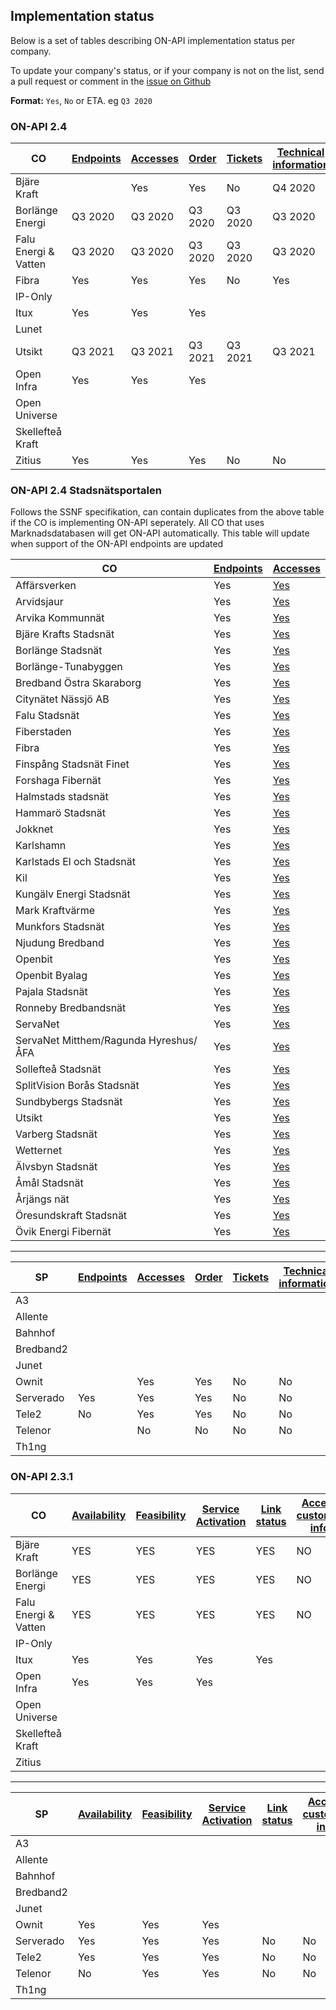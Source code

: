 ## Implementation status

Below is a set of tables describing ON-API implementation status per company.

To update your company's status, or if your company is not on the list, send a pull request or comment in the [issue on Github](https://github.com/on-api/on-api/issues/6)

**Format:** `Yes`, `No` or ETA. eg `Q3 2020`


### ON-API 2.4

| CO                |[Endpoints](2.4.0/spec/endpoints.md) | [Accesses](2.4.0/spec/accesses.md) | [Order](2.4.0/spec/orders.md) | [Tickets](2.4.0/spec/tickets.md) | [Technical information](2.4.0/spec/technical_info.md) | [Contacts](2.4.0/spec/contacts.md) | [Subscriptions](2.4.0/spec/subscriptions.md) | [Invoice Specification](2.4.0/spec/invoice_specification.md) | [Web portal](2.4.0/spec/web_portal.md) |
|-------------------|-------------------------------------|------------------------------------|-------------------------------|----------------------------------|-------------------------------------------------------|------------------------------------|----------------------------------------------|--------------------------------------------------------------|---------------------------------|
|Bjäre Kraft        | | Yes                                | Yes                           | No                               | Q4 2020                                              | No                                 |  Q3 2020                                     | Q3 2020                                                      | Yes                             |
|Borlänge Energi    | Q3 2020 | Q3 2020 | Q3 2020 | Q3 2020 | Q3 2020 | Q3 2020 | Q3 2020 | Q3 2020 | Q3 2020 |
|Falu Energi & Vatten| Q3 2020 | Q3 2020 | Q3 2020 | Q3 2020 | Q3 2020 | Q3 2020 | Q3 2020 | Q3 2020 | Q3 2020 |
|Fibra| Yes | Yes | Yes | No | Yes | No | No | No | No |
|IP-Only| | | | | | | | | |
|Itux| Yes | Yes | Yes | | | | Yes | | |
|Lunet| | | | | | | | | |
|Utsikt| Q3 2021 | Q3 2021 | Q3 2021 | Q3 2021 | Q3 2021 | Q3 2021 | Q3 2021 | Q3 2021 | Q3 2021 |
|Open Infra| Yes | Yes  | Yes  | | | | | Yes  | |
|Open Universe| | | | | | | | | |
|Skellefteå Kraft| | | | | | | | | |
|Zitius| Yes | Yes | Yes | No | No | No | Yes | No | No |

### ON-API 2.4 Stadsnätsportalen
Follows the SSNF specifikation, can contain duplicates from the above table if the CO is implementing ON-API seperately. All CO that uses Marknadsdatabasen will get ON-API automatically. This table will update when support of the ON-API endpoints are updated

| CO               | [Endpoints](2.4.0/spec/endpoints.md) | [Accesses](2.4.0/spec/accesses.md) |
|------------------|--------------------------------------|------------------------------------|
|Affärsverken | Yes | [Yes](https://www.stadsnatsportalen.se/plain/onapi/AFF) |
|Arvidsjaur | Yes | [Yes](https://www.stadsnatsportalen.se/plain/onapi/ARV) |
|Arvika Kommunnät | Yes | [Yes](https://www.stadsnatsportalen.se/plain/onapi/AKN) |
|Bjäre Krafts Stadsnät | Yes | [Yes](https://www.stadsnatsportalen.se/plain/onapi/BKB) |
|Borlänge Stadsnät | Yes | [Yes](https://www.stadsnatsportalen.se/plain/onapi/NORRBOR) |
|Borlänge-Tunabyggen | Yes | [Yes](https://www.stadsnatsportalen.se/plain/onapi/BORTUN) |
|Bredband Östra Skaraborg | Yes | [Yes](https://www.stadsnatsportalen.se/plain/onapi/BOS) |
|Citynätet Nässjö AB | Yes | [Yes](https://www.stadsnatsportalen.se/plain/onapi/CNN) |
|Falu Stadsnät | Yes | [Yes](https://www.stadsnatsportalen.se/plain/onapi/FEV) |
|Fiberstaden | Yes | [Yes](https://www.stadsnatsportalen.se/plain/onapi/FIB) |
|Fibra | Yes | [Yes](https://www.stadsnatsportalen.se/plain/onapi/MNCMSN) |
|Finspång Stadsnät Finet | Yes | [Yes](https://www.stadsnatsportalen.se/plain/onapi/FIN) |
|Forshaga Fibernät | Yes | [Yes](https://www.stadsnatsportalen.se/plain/onapi/FHF) |
|Halmstads stadsnät | Yes | [Yes](https://www.stadsnatsportalen.se/plain/onapi/HLM) |
|Hammarö Stadsnät | Yes | [Yes](https://www.stadsnatsportalen.se/plain/onapi/HMM) |
|Jokknet | Yes | [Yes](https://www.stadsnatsportalen.se/plain/onapi/JOK) |
|Karlshamn | Yes | [Yes](https://www.stadsnatsportalen.se/plain/onapi/KRY) |
|Karlstads El och Stadsnät | Yes | [Yes](https://www.stadsnatsportalen.se/plain/onapi/OPNKRL) |
|Kil | Yes | [Yes](https://www.stadsnatsportalen.se/plain/onapi/KIL) |
|Kungälv Energi Stadsnät | Yes | [Yes](https://www.stadsnatsportalen.se/plain/onapi/KGV) |
|Mark Kraftvärme | Yes | [Yes](https://www.stadsnatsportalen.se/plain/onapi/MKV) |
|Munkfors Stadsnät | Yes | [Yes](https://www.stadsnatsportalen.se/plain/onapi/MKF) |
|Njudung Bredband | Yes | [Yes](https://www.stadsnatsportalen.se/plain/onapi/VET) |
|Openbit | Yes | [Yes](https://www.stadsnatsportalen.se/plain/onapi/OPB) |
|Openbit Byalag | Yes | [Yes](https://www.stadsnatsportalen.se/plain/onapi/OPBBYA) |
|Pajala Stadsnät | Yes | [Yes](https://www.stadsnatsportalen.se/plain/onapi/PAJ) |
|Ronneby Bredbandsnät | Yes | [Yes](https://www.stadsnatsportalen.se/plain/onapi/RBY) |
|ServaNet | Yes | [Yes](https://www.stadsnatsportalen.se/plain/onapi/NORRSRV2) |
|ServaNet Mitthem/Ragunda Hyreshus/ÅFA | Yes | [Yes](https://www.stadsnatsportalen.se/plain/onapi/SRVMH) |
|Sollefteå Stadsnät | Yes | [Yes](https://www.stadsnatsportalen.se/plain/onapi/SFT) |
|SplitVision Borås Stadsnät | Yes | [Yes](https://www.stadsnatsportalen.se/plain/onapi/SPV) |
|Sundbybergs Stadsnät | Yes | [Yes](https://www.stadsnatsportalen.se/plain/onapi/SNC) |
|Utsikt | Yes | [Yes](https://www.stadsnatsportalen.se/plain/onapi/UTS) |
|Varberg Stadsnät | Yes | [Yes](https://www.stadsnatsportalen.se/plain/onapi/VAR) |
|Wetternet | Yes | [Yes](https://www.stadsnatsportalen.se/plain/onapi/WNT) |
|Älvsbyn Stadsnät | Yes | [Yes](https://www.stadsnatsportalen.se/plain/onapi/ALV) |
|Åmål Stadsnät | Yes | [Yes](https://www.stadsnatsportalen.se/plain/onapi/AMA) |
|Årjängs nät | Yes | [Yes](https://www.stadsnatsportalen.se/plain/onapi/ANG) |
|Öresundskraft Stadsnät | Yes | [Yes](https://www.stadsnatsportalen.se/plain/onapi/ORE) |
|Övik Energi Fibernät | Yes | [Yes](https://www.stadsnatsportalen.se/plain/onapi/OVK) |

---

| SP                | [Endpoints](2.4.0/spec/endpoints.md) | [Accesses](2.4.0/spec/accesses.md) | [Order](2.4.0/spec/orders.md) | [Tickets](2.4.0/spec/tickets.md) | [Technical information](2.4.0/spec/technical_info.md) | [Contacts](2.4.0/spec/contacts.md) | [Subscriptions](2.4.0/spec/subscriptions.md) | [Invoice Specification](2.4.0/spec/invoice_specification.md) | [Web portal](2.4.0/spec/web_portal.md) |
|-------------------|--------------------------------------|------------------------------------|-------------------------------|----------------------------------|-------------------------------------------------------|------------------------------------|----------------------------------------------|--------------------------------------------------------------|----------------------------------------|
|A3 | | | | | | | | | |
|Allente| | | | | | | | | |
|Bahnhof| | | | | | | | | |
|Bredband2| | | | | | | | | |
|Junet| | | | | | | | | |
|Ownit| |Yes|Yes|No|No|No|No|No| |
|Serverado| Yes |Yes|Yes|No|No|Yes|No|No|No|
|Tele2|No|Yes|Yes|No|No|No|No|No|No|
|Telenor| |No|No|No|No|No|No|No|No|
|Th1ng| | | | | | | | | |

### ON-API 2.3.1

| CO                | [Availability](2.3.1/availability.md) | [Feasibility](2.3.1/feasibility.md) | [Service Activation](2.3.1/service_activation.md) | [Link status](2.3.1/fm_linkstatus.md) | [Access customer info](2.3.1/access_customer_info.md) | [CO Active services](2.3.1/co_active_services.md) | [Web portal](2.3.1/web_portal.md) |
|-------------------|---------------------------------------|-------------------------------------|---------------------------------------------------|---------------------------------------|-------------------------------------------------------|---------------------------------------------------|-----------------------------------|
|Bjäre Kraft        | YES                                   | YES                                 | YES                                               | YES                                   | NO                                                    | YES                                               | YES                               |
|Borlänge Energi    | YES                                   | YES                                 | YES                                               | YES                                   | NO                                                    | YES                                               | YES                               |
|Falu Energi & Vatten| YES                                   | YES                                 | YES                                               | YES                                   | NO                                                    | YES                                               | YES                               |
|IP-Only| | | | | | | | |
|Itux| Yes | Yes | Yes | Yes | | Yes | |
|Open Infra| Yes | Yes  | Yes  | | | | |
|Open Universe| | | | | | | |
|Skellefteå Kraft| | | | | | | |
|Zitius| | | | | | | |

---

| SP                | [Availability](2.3.1/availability.md) | [Feasibility](2.3.1/feasibility.md) | [Service Activation](2.3.1/service_activation.md) | [Link status](2.3.1/fm_linkstatus.md) | [Access customer info](2.3.1/access_customer_info.md) | [CO Active services](2.3.1/co_active_services.md) | [Web portal](2.3.1/web_portal.md) |
|-------------------|---------------------------------------|-------------------------------------|---------------------------------------------------|---------------------------------------|-------------------------------------------------------|---------------------------------------------------|-----------------------------------|
|A3| | | | | | | |
|Allente| | | | | | | |
|Bahnhof| | | | | | | |
|Bredband2| | | | | | | |
|Junet| | | | | | | |
|Ownit|Yes|Yes|Yes| | | | |
|Serverado|Yes|Yes|Yes|No|No|No|No|
|Tele2|Yes|Yes|Yes|No|No|No|No
|Telenor|No|Yes|Yes|No|No|No|No
|Th1ng| | | | | | | |
